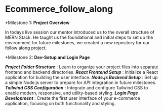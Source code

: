 # Ecommerce_follow_along

*Milestone 1: **Project Overview**

In todays live session our mentor introduced us to the overall structure of MERN Stack.
He taught us the foundational and initial steps to set up the environment for future milestones, we created a new repository for our follow along project.

*Milestone 2: **Dev-Setup and Login Page**

***Project Folder Structure*** : Learn to organize your project files into separate frontend and backend directories.
***React Frontend Setup*** : Initialize a React application for building the user interface.
***Node.js Backend Setup*** : Set up a simple Node.js server to prepare for API integration in future milestones.
***Tailwind CSS Configuration*** : Integrate and configure Tailwind CSS to enable modern, responsive, and utility-based styling.
***Login Page Development*** : Create the first user interface of your e-commerce application, focusing on both functionality and styling.

